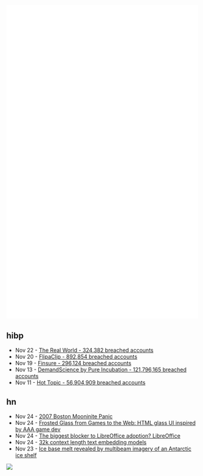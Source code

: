 ![Metrics](https://raw.githubusercontent.com/phixion/phixion/master/metrics.svg)

## hibp

<!--
for https://github.com/phixion/phixion/blob/main/.github/workflows/feeds.yml
-->
<!--START_SECTION:haveibeenpwnd-->
- Nov 22 - [The Real World - 324,382 breached accounts](https://haveibeenpwned.com/PwnedWebsites#TheRealWorld)
- Nov 20 - [FlipaClip - 892,854 breached accounts](https://haveibeenpwned.com/PwnedWebsites#FlipaClip)
- Nov 19 - [Finsure - 296,124 breached accounts](https://haveibeenpwned.com/PwnedWebsites#Finsure)
- Nov 13 - [DemandScience by Pure Incubation - 121,796,165 breached accounts](https://haveibeenpwned.com/PwnedWebsites#DemandScience)
- Nov 11 - [Hot Topic - 56,904,909 breached accounts](https://haveibeenpwned.com/PwnedWebsites#HotTopic)
<!--END_SECTION:haveibeenpwnd-->

## hn

<!--
for https://github.com/phixion/phixion/blob/main/.github/workflows/feeds.yml
-->
<!--START_SECTION:hn-->
- Nov 24 - [2007 Boston Mooninite Panic](https://en.wikipedia.org/wiki/2007_Boston_Mooninite_panic)
- Nov 24 - [Frosted Glass from Games to the Web: HTML glass UI inspired by AAA game dev](https://www.tyleo.com/html-glass.html)
- Nov 24 - [The biggest blocker to LibreOffice adoption? LibreOffice](https://www.dedoimedo.com/computers/libreoffice-adoption.html)
- Nov 24 - [32k context length text embedding models](https://blog.voyageai.com/2024/09/18/voyage-3/)
- Nov 23 - [Ice base melt revealed by multibeam imagery of an Antarctic ice shelf](https://www.science.org/doi/10.1126/sciadv.adn9188)
<!--END_SECTION:hn-->

<!--
for https://yhype.me
-->
![](https://hit.yhype.me/github/profile?user_id=13013670)
